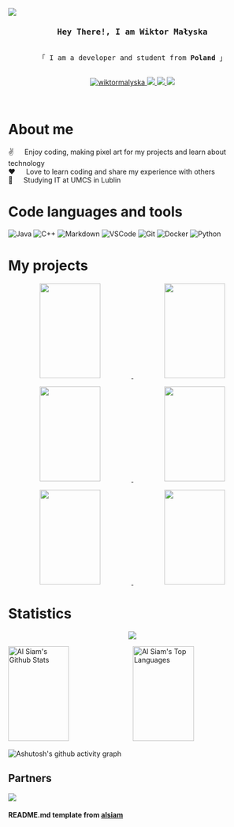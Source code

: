
![](https://komarev.com/ghpvc/?username=wiktormalyska&color=FF5F5F&style=for-the-badge&label=Profile+Views)

<!-- Intro  -->
<h3 align="center">
        <samp> Hey There!, I am Wiktor Małyska
        </samp>
</h3>


<p align="center"> 
  <samp>
    <br>
    「 I am a developer and student from <b>Poland</b> 」
    <br>
    <br>
  </samp>
</p>

<p align="center">
 <a href="https://www.linkedin.com/in/wiktor-ma%C5%82yska-a88b31244/" target="_blank">
  <img src="https://img.shields.io/badge/LinkedIn-0077B5?style=for-the-badge&logo=linkedin&logoColor=white" alt="wiktormalyska"/>
 </a>
 <a href="https://modrinth.com/user/wiktormalyska" target="_blank">
  <img src="https://img.shields.io/badge/Modrinth-00AF5C?style=for-the-badge&logo=modrinth&logoColor=white" />
 </a>
  <a href="https://legacy.curseforge.com/members/pmalys/projects" target="_blank">
  <img src="https://img.shields.io/badge/Curseforge-F16436?style=for-the-badge&logo=curseforge&logoColor=white" />
 </a>
  </a>
  <a href="https://discord.gg/Y9BbesGwXa" target="_blank">
  <img src="https://img.shields.io/badge/Discord-5865F2?style=for-the-badge&logo=discord&logoColor=white" />
 </a>
</p>

<br />

<!-- About Section -->
 # About me
 
<p>
  
 ✌️ &emsp; Enjoy coding, making pixel art for my projects and learn about technology<br/>
 ❤️ &emsp; Love to learn coding and share my experience with others<br/>
 📖 &emsp; Studying IT at UMCS in Lublin<br/>

</p>



# Code languages and tools

![Java](https://img.shields.io/badge/Java-ED8B00?style=for-the-badge&logo=openjdk&logoColor=white)
![C++](https://img.shields.io/badge/C++-00599C?style=for-the-badge&logo=cplusplus&logoColor=white)
![Markdown](https://img.shields.io/badge/Markdown-000000?style=for-the-badge&logo=markdown&logoColor=white)
![VSCode](https://img.shields.io/badge/Visual_Studio-0078d7?style=for-the-badge&logo=visual%20studio&logoColor=white)
![Git](https://img.shields.io/badge/Git-F05032?style=for-the-badge&logo=git&logoColor=white)
![Docker](https://img.shields.io/badge/Docker-0db7ed?style=for-the-badge&logo=docker&logoColor=white&color=0db7ed)
![Python](https://img.shields.io/badge/Python-ffde57?style=for-the-badge&logo=python&logoColor=white&color=4584b6)


# My projects
<p align="center">
  <a href="[https://github.com/wiktormalyska/lets-begin-book](https://github.com/wiktormalyska/WebShop)">
    <img src="https://github-readme-stats.vercel.app/api/pin/?username=wiktormalyska&hide_border=true&title_color=FF5F5F&text_color=FFFFFF&bg_color=0D1117&repo=WebShop" height="192px" width="49.5%"/>
  </a>
    <a href="https://github.com/wiktormalyska/Cannibal-Missionary-Problem-Graph">
    <img src="https://github-readme-stats.vercel.app/api/pin/?username=wiktormalyska&hide_border=true&title_color=FF5F5F&text_color=FFFFFF&bg_color=0D1117&repo=Cannibal-Missionary-Problem-Graph" height="192px" width="49.5%"/>
  </a>
</p>
<p align="center">
  <a href="https://github.com/wiktormalyska/lets-begin-book">
    <img src="https://github-readme-stats.vercel.app/api/pin/?username=wiktormalyska&hide_border=true&title_color=FF5F5F&text_color=FFFFFF&bg_color=0D1117&repo=lets-begin-book" height="192px" width="49.5%"/>
  </a>
    <a href="https://github.com/wiktormalyska/arduino-plant-watering-display">
    <img src="https://github-readme-stats.vercel.app/api/pin/?username=wiktormalyska&hide_border=true&title_color=FF5F5F&text_color=FFFFFF&bg_color=0D1117&repo=arduino-plant-watering-display" height="192px" width="49.5%"/>
  </a>
</p>
<p align="center">
  <a href="https://github.com/wiktormalyska/FiverrAPI">
    <img src="https://github-readme-stats.vercel.app/api/pin/?username=wiktormalyska&hide_border=true&title_color=FF5F5F&text_color=FFFFFF&bg_color=0D1117&repo=FiverrAPI" height="192px" width="49.5%"/>
  </a>
  <a href="https://github.com/wiktormalyska/CrawlingCrops">
    <img src="https://github-readme-stats.vercel.app/api/pin/?username=wiktormalyska&hide_border=true&title_color=FF5F5F&text_color=FFFFFF&bg_color=0D1117&repo=LostArmy" height="192px" width="49.5%"/>
  </a>
</p>


# Statistics
<p align="center">
  <a href="https://github.com/wiktormalyska">
    <img src="https://github-readme-streak-stats-eight-sooty.vercel.app?user=wiktormalyska&hide_border=true&theme=blood-dark&date_format=j%20M%5B%20Y%5D&exclude_days=Sun%2CSat&background=0D1117"/>
  </a>
</p>
<a> 
    <a href="https://github.com/wiktormalyska"><img alt="Al Siam's Github Stats" src="https://denvercoder1-github-readme-stats.vercel.app/api?username=wiktormalyska&show_icons=true&count_private=true&theme=react&border_color=7F3FBF&hide_border=true&bg_color=0D1117&title_color=FF5F5F&icon_color=F8D866" height="192px" width="49.5%"/></a>
  <a href="https://github.com/wiktormalyska"><img alt="Al Siam's Top Languages" src="https://denvercoder1-github-readme-stats.vercel.app/api/top-langs/?username=wiktormalyska&langs_count=8&layout=compact&count_private=true&theme=react&border_color=7F3FBF&bg_color=0D1117&hide_border=true&title_color=FF5F5F&icon_color=F8D866" height="192px" width="49.5%"/></a>
  <br/>
</a>


![Ashutosh's github activity graph](https://github-readme-activity-graph.vercel.app/graph?username=wiktormalyska&theme=tokyo-night&hide_border=true&area=true&bg_color=0D1117&color=FF5F5F&line=FF5F5F&point=FFFFFF)

## Partners
[![](https://media.discordapp.net/attachments/1154536200581947504/1159210973463318619/wiktormalyska.png?ex=65303259&is=651dbd59&hm=1f8234bd3d633c1191cbe10add6a44555e0583aad06e23f957a71e8296424f07&=)](https://billing.kinetichosting.net/aff.php?aff=566)

#### README.md template from [alsiam](https://github.com/alsiam)
